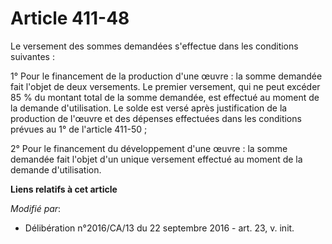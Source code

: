 # Article 411-48

Le versement des sommes demandées s'effectue dans les conditions suivantes :

1° Pour le financement de la production  d'une œuvre : la somme demandée fait l'objet de deux versements. Le  premier
versement, qui ne peut excéder 85 % du montant total de la somme  demandée, est effectué au moment de la demande
d'utilisation. Le solde  est versé après justification de la production de l'œuvre et des  dépenses effectuées dans les
conditions prévues au 1° de l'article  411-50 ;

2° Pour le financement du développement  d'une œuvre : la somme demandée fait l'objet d'un unique versement  effectué au
moment de la demande d'utilisation.

**Liens relatifs à cet article**

_Modifié par_:

  - Délibération n°2016/CA/13 du 22 septembre 2016 - art. 23, v. init.
